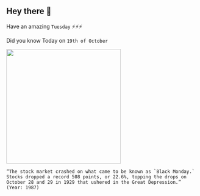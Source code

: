 ## Hey there 👋
Have an amazing `Tuesday` ⚡⚡⚡

Did you know Today on `19th of October`
 
 [<img src="https://upload.wikimedia.org/wikipedia/commons/thumb/c/cc/American_union_bank.gif/1920px-American_union_bank.gif" width="300" />](https://en.wikipedia.org/wiki/Wall_Street_Crash_of_1929) 
 ```
“The stock market crashed on what came to be known as `Black Monday.` Stocks dropped a record 508 points, or 22.6%, topping the drops on October 28 and 29 in 1929 that ushered in the Great Depression.” (Year: 1987)
```
